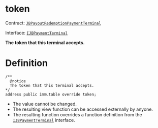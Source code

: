 # token

Contract: [`JBPayoutRedemptionPaymentTerminal`](/api/contracts/or-abstract/jbpayoutredemptionpaymentterminal/README.md)​‌

Interface: [`IJBPaymentTerminal`](/api/interfaces/ijbpaymentterminal.md)

**The token that this terminal accepts.**

# Definition

```solidity
/**
  @notice
  The token that this terminal accepts.
*/
address public immutable override token;
```

* The value cannot be changed.
* The resulting view function can be accessed externally by anyone.
* The resulting function overrides a function definition from the [`IJBPaymentTerminal`](/api/interfaces/ijbpaymentterminal.md) interface.
